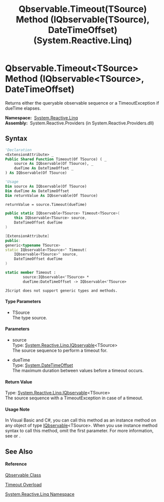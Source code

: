 ﻿---
title: Qbservable.Timeout(TSource) Method (IQbservable(TSource), DateTimeOffset) (System.Reactive.Linq)
TOCTitle: Timeout(TSource) Method (IQbservable(TSource), DateTimeOffset)
ms:assetid: M:System.Reactive.Linq.Qbservable.Timeout``1(System.Reactive.Linq.IQbservable{``0},System.DateTimeOffset)
ms:mtpsurl: https://msdn.microsoft.com/en-us/library/Hh211988(v=VS.103)
ms:contentKeyID: 36069689
ms.date: 06/28/2011
mtps_version: v=VS.103
dev_langs:
- vb
- csharp
- c++
- fsharp
- jscript
---

# Qbservable.Timeout\<TSource\> Method (IQbservable\<TSource\>, DateTimeOffset)

Returns either the queryable observable sequence or a TimeoutException if dueTime elapses.

**Namespace:**  [System.Reactive.Linq](hh211929\(v=vs.103\).md)  
**Assembly:**  System.Reactive.Providers (in System.Reactive.Providers.dll)

## Syntax

``` vb
'Declaration
<ExtensionAttribute> _
Public Shared Function Timeout(Of TSource) ( _
    source As IQbservable(Of TSource), _
    dueTime As DateTimeOffset _
) As IQbservable(Of TSource)
```

``` vb
'Usage
Dim source As IQbservable(Of TSource)
Dim dueTime As DateTimeOffset
Dim returnValue As IQbservable(Of TSource)

returnValue = source.Timeout(dueTime)
```

``` csharp
public static IQbservable<TSource> Timeout<TSource>(
    this IQbservable<TSource> source,
    DateTimeOffset dueTime
)
```

``` c++
[ExtensionAttribute]
public:
generic<typename TSource>
static IQbservable<TSource>^ Timeout(
    IQbservable<TSource>^ source, 
    DateTimeOffset dueTime
)
```

``` fsharp
static member Timeout : 
        source:IQbservable<'TSource> * 
        dueTime:DateTimeOffset -> IQbservable<'TSource> 
```

``` jscript
JScript does not support generic types and methods.
```

#### Type Parameters

  - TSource  
    The type source.

#### Parameters

  - source  
    Type: [System.Reactive.Linq.IQbservable](hh229328\(v=vs.103\).md)\<TSource\>  
    The source sequence to perform a timeout for.  

<!-- end list -->

  - dueTime  
    Type: [System.DateTimeOffset](https://msdn.microsoft.com/en-us/library/Bb341783)  
    The maximum duration between values before a timeout occurs.  

#### Return Value

Type: [System.Reactive.Linq.IQbservable](hh229328\(v=vs.103\).md)\<TSource\>  
The source sequence with a TimeoutException in case of a timeout.  

#### Usage Note

In Visual Basic and C\#, you can call this method as an instance method on any object of type [IQbservable](hh229328\(v=vs.103\).md)\<TSource\>. When you use instance method syntax to call this method, omit the first parameter. For more information, see [](https://msdn.microsoft.com/en-us/library/Bb384936) or [](https://msdn.microsoft.com/en-us/library/Bb383977).

## See Also

#### Reference

[Qbservable Class](hh211693\(v=vs.103\).md)

[Timeout Overload](hh229556\(v=vs.103\).md)

[System.Reactive.Linq Namespace](hh211929\(v=vs.103\).md)

